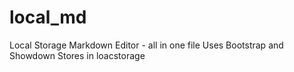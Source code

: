 # local_md
Local Storage Markdown Editor - all in one file
Uses Bootstrap and Showdown
Stores in loacstorage
